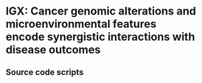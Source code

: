 # IGX: Cancer genomic alterations and microenvironmental features encode synergistic interactions with disease outcomes

## Source code scripts


